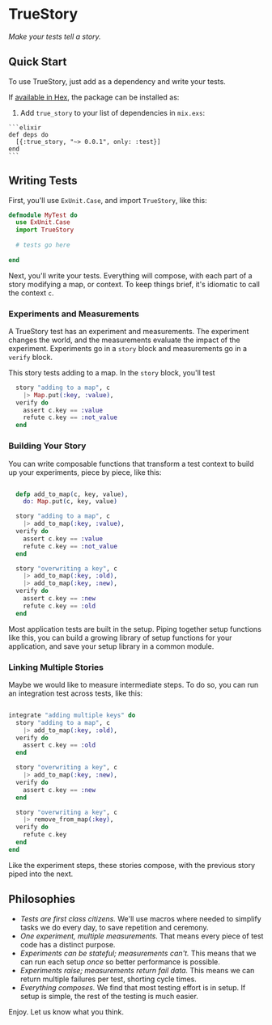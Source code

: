 # TrueStory

_Make your tests tell a story._

## Quick Start

To use TrueStory, just add as a dependency and write your tests. 

If [available in Hex](https://hex.pm/docs/publish), the package can be installed as:

  1. Add `true_story` to your list of dependencies in `mix.exs`:

    ```elixir
    def deps do
      [{:true_story, "~> 0.0.1", only: :test}]
    end
    ```

## Writing Tests

First, you'll use `ExUnit.Case`, and import `TrueStory`, like this: 


```elixir
defmodule MyTest do
  use ExUnit.Case
  import TrueStory
  
  # tests go here
  
end
```
Next, you'll write your tests. Everything will compose, with each part of a story modifying a map, or context. To keep things brief, it's idiomatic to call the context `c`. 

### Experiments and Measurements

A TrueStory test has an experiment and measurements. The experiment changes the world, and the measurements evaluate the impact of the experiment. Experiments go in a `story` block and measurements go in a `verify` block. 

This story tests adding to a map. In the `story` block, you'll test 

```elixir
  story "adding to a map", c
    |> Map.put(:key, :value), 
  verify do
    assert c.key == :value
    refute c.key == :not_value
  end
```

### Building Your Story

You can write composable functions that transform a test context to build up your experiments, piece by piece, like this: 

```elixir

  defp add_to_map(c, key, value),
    do: Map.put(c, key, value)

  story "adding to a map", c
    |> add_to_map(:key, :value),
  verify do
    assert c.key == :value
    refute c.key == :not_value
  end

  story "overwriting a key", c
    |> add_to_map(:key, :old),
    |> add_to_map(:key, :new),
  verify do
    assert c.key == :new
    refute c.key == :old
  end

```

Most application tests are built in the setup. Piping together setup functions like this, you can build a growing library of setup functions for your application, and save your setup library in a common module. 

### Linking Multiple Stories

Maybe we would like to measure intermediate steps. To do so, you can run an integration test across tests, like this: 

```elixir

integrate "adding multiple keys" do
  story "adding to a map", c
    |> add_to_map(:key, :old),
  verify do
    assert c.key == :old
  end

  story "overwriting a key", c
    |> add_to_map(:key, :new),
  verify do
    assert c.key == :new
  end

  story "overwriting a key", c
    |> remove_from_map(:key),
  verify do
    refute c.key
  end
end
```

Like the experiment steps, these stories compose, with the previous story piped into the next. 

## Philosophies

- *Tests are first class citizens.* We'll use macros where needed to simplify tasks we do every day, to save repetition and ceremony. 
- *One experiment, multiple measurements.* That means every piece of test code has a distinct purpose. 
- *Experiments can be stateful; measurements can't.* This means that we can run each setup *once* so better performance is possible. 
- *Experiments raise; measurements return fail data.* This means we can return multiple failures per test, shorting cycle times. 
- *Everything composes.* We find that most testing effort is in setup. If setup is simple, the rest of the testing is much easier. 

Enjoy. Let us know what you think. 
